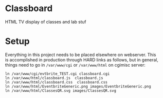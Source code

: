 
# Classboard

HTML TV display of classes and lab stuf

# Setup

Everything in this project needs to be placed elsewhere on webserver. This is accomplished in production through HARD links as follows, but in general, things need to go in `/var/www/cgi` or `/var/www/html` on cgimisc server:

```
ln /var/www/cgi/evtbrite_TEST.cgi classboard.cgi
ln /var/www/html/classboard.js  classboard.js
ln /var/www/html/classboard.css  classboard.css
ln /var/www/html/EventbriteGeneric.png images/EventbriteGeneric.png
ln /var/www/html/ClassesQR.svg images/ClassesQR.svg
```
